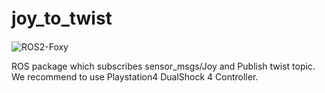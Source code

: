 # joy_to_twist　

![ROS2-Foxy](https://github.com/OUXT-Polaris/joy_to_twist/workflows/ROS2-Foxy/badge.svg)

ROS package which subscribes sensor_msgs/Joy and Publish twist topic.
We recommend to use Playstation4 DualShock 4 Controller.
